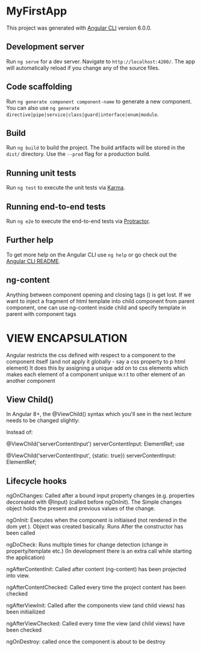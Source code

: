 # MyFirstApp

This project was generated with [Angular CLI](https://github.com/angular/angular-cli) version 6.0.0.

## Development server

Run `ng serve` for a dev server. Navigate to `http://localhost:4200/`. The app will automatically reload if you change any of the source files.

## Code scaffolding

Run `ng generate component component-name` to generate a new component. You can also use `ng generate directive|pipe|service|class|guard|interface|enum|module`.

## Build

Run `ng build` to build the project. The build artifacts will be stored in the `dist/` directory. Use the `--prod` flag for a production build.

## Running unit tests

Run `ng test` to execute the unit tests via [Karma](https://karma-runner.github.io).

## Running end-to-end tests

Run `ng e2e` to execute the end-to-end tests via [Protractor](http://www.protractortest.org/).

## Further help

To get more help on the Angular CLI use `ng help` or go check out the [Angular CLI README](https://github.com/angular/angular-cli/blob/master/README.md).


## ng-content
Anything between component opening and closing tags (<app></app>) is get lost.
If we want to inject a fragment of html template into child component from parent component, one can use ng-content inside child and specify template in parent with component tags

# VIEW ENCAPSULATION
Angular restricts the css defined with respect to a component to the 
component itself (and not apply it globally - say a css property to p html element)
It does this by assigning a unique add on to css elements which makes each
element of a component unique w.r.t to other element of an another component

## View Child()
In Angular 8+, the @ViewChild() syntax which you'll see in the next lecture needs to be changed slightly:

Instead of:

@ViewChild('serverContentInput') serverContentInput: ElementRef;
use

@ViewChild('serverContentInput', {static: true}) serverContentInput: ElementRef;

## Lifecycle hooks
ngOnChanges: Called after a bound input property changes (e.g. properties decoreated with @Input) (called before ngOnInit). The Simple changes object holds the present and previous values of the change.

ngOnInit: Executes when the component is initiaised (not rendered in the dom yet ). Object was created basically. Runs After the constructor has been called

ngDoCheck: Runs multiple times for change detection (change in property/template etc.) (In development there is an extra call while starting the application)

ngAfterContentInit: Called after content (ng-content) has been projected into view.

ngAfterContentChecked: Called every time the project content has been checked

ngAfterViewInit: Called after the components view (and child views) has been initiailized

ngAfterViewChecked: Called every time the view (and child views) have been checked

ngOnDestroy: called once the component is about to be destroy
